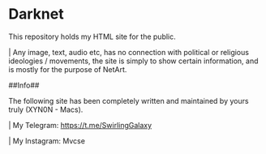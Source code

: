 # Darknet

This repository holds my HTML site for the public.

| Any image, text, audio etc, has no connection with political or religious ideologies / movements, the site is simply to show certain information, and is mostly for the purpose of NetArt. 

##Info##

The following site has been completely written and maintained by yours truly (XYN0N - Macs).

| My Telegram: https://t.me/SwirlingGalaxy

| My Instagram: Mvcse
